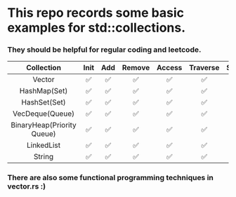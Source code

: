 # This repo records some basic examples for std::collections.

### They should be helpful for regular coding and leetcode.

|         Collection         | Init | Add | Remove | Access | Traverse | Sort | Merge | Compare |
|:--------------------------:|:----:|:---:|:------:|:------:|:--------:|:----:|:-----:|:-------:|
|           Vector           |   ✅  |  ✅  |    ✅   |    ✅   |     ✅    |   ✅  |   ✅   |    ✅    |
|        HashMap(Set)        |   ✅  |  ✅  |    ✅   |    ✅   |     ✅    |      |   ✅   |    ✅    |
|        HashSet(Set)        |   ✅  |  ✅  |    ✅   |    ✅   |     ✅    |      |   ✅   |    ✅    |
|       VecDeque(Queue)      |   ✅  |  ✅  |    ✅   |    ✅   |     ✅    |      |   ✅   |    ✅    |
| BinaryHeap(Priority Queue) |   ✅  |  ✅  |    ✅   |    ✅   |     ✅    |      |   ✅   |         |
|         LinkedList         |   ✅  |  ✅  |    ✅   |    ✅   |     ✅    |      |   ✅   |     ✅   |
|         String             |   ✅  |  ✅  |    ✅   |    ✅   |     ✅    |  ✅  |   ✅   |     ✅   |

### There are also some functional programming techniques in vector.rs :)